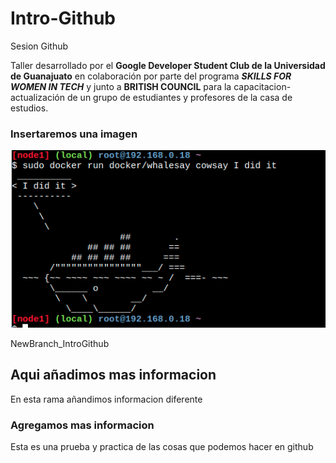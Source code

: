 # Intro-Github

 Sesion Github

Taller desarrollado por el **Google Developer Student Club de la Universidad de Guanajuato** en colaboración por parte del programa _**SKILLS FOR WOMEN IN TECH**_ y junto a **BRITISH COUNCIL** para la capacitacion-actualización de un grupo de estudiantes y profesores de la casa de estudios.

### Insertaremos una imagen

![hack](img/docker.png)

NewBranch_IntroGithub
## Aqui añadimos mas informacion

En esta rama añandimos informacion diferente



### Agregamos mas informacion

Esta es una prueba y practica de las cosas que podemos hacer en github

